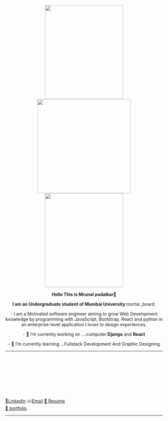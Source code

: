  
 <p align="center">
 
  <img src="https://user-images.githubusercontent.com/60320511/94155889-155da280-fe9d-11ea-8f7d-e2fe73b73521.gif" height="300" width="250"/>
  <img src="https://user-images.githubusercontent.com/60320511/94154411-797f6700-fe9b-11ea-8be3-86da96d6eab1.PNG" height="300" />
  <img src="https://user-images.githubusercontent.com/60320511/94155889-155da280-fe9d-11ea-8f7d-e2fe73b73521.gif" height="300"  width="250"/>
</p>
  
 <p align="center">
 <b>Hello This is Mrunal padalkar👋</b>
 </p>
 <p align="center">
 <strong>I am an Undergraduate student of Mumbai University</strong>:mortar_board:
 </p>
 <p align="center">
- I am a Motivated software engineer aiming to grow Web Development knowledge by programming with JavaScript, Bootstrap, React and python in an enterprise-level application.I loves to design experiences.
 </p>
  <p align="center">
 - 🔭 I’m currently working on ...:computer:<b>Django</b> and <b>React</b>
 </p>
  <p align="center">
- 🌱 I’m currently learning ...Fullstack Development And Graphic Designing
 </p><hr />
 
 :speech_balloon:[LinkedIn](https://www.linkedin.com/in/mrunal-padalkar-b64a3b19b/)  :envelope:[Email](mrunalvilas@gmail.com) <a href="https://github.com/mrunalvilas/mrunalvilas/files/5305403/orangeresume.pdf" target="_blank">:page_with_curl: Resume</a> 
 <embed src="" type="application/pdf" target="_blank" />
 <a href="https://www.canva.com/design/DAEJE5sDwck/RDIZWVggeGvX3CESvS64Jg/view?website#4:mrunal-padalkar" target="_blank" >:scroll: portfolio</a>
<hr />
